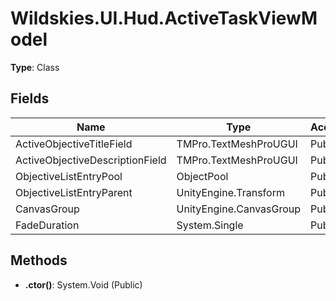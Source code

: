 ﻿# Wildskies.UI.Hud.ActiveTaskViewModel

**Type**: Class

## Fields

| Name | Type | Access |
|------|------|--------|
| ActiveObjectiveTitleField | TMPro.TextMeshProUGUI | Public |
| ActiveObjectiveDescriptionField | TMPro.TextMeshProUGUI | Public |
| ObjectiveListEntryPool | ObjectPool | Public |
| ObjectiveListEntryParent | UnityEngine.Transform | Public |
| CanvasGroup | UnityEngine.CanvasGroup | Public |
| FadeDuration | System.Single | Public |

## Methods

- **.ctor()**: System.Void (Public)

